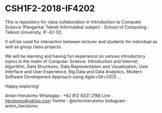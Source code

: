 # CSH1F2-2018-IF4202

This is repository for class collaboration in Introduction to Computer Science (Pengantar Teknik Informatika) subject - School of Computing - Telkom University, IF-42-02.

It will be used for interaction between lecturer and students for individual as well as group class projects.

We will be learning and having fun experience on various introductory topics in the realm of Computer Science:
 Introduction and Internet,
 Algorithm,
 Data Structures,
 Data Representation and Visualization,
 User Interface and User Experience,
 Big Data and Data Analytics,
 Modern Software Development Approach using Agile+Git+CICD ...

Happy exploring!


Anton Herutomo
Whatsapp  : +62 812 8321 2168
Line      : herutomo@yahoo.com
Twitter   : @antonherutomo
Instagram : anton_herutomo

